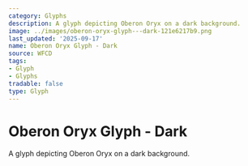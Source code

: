 ```yaml
---
category: Glyphs
description: A glyph depicting Oberon Oryx on a dark background.
image: ../images/oberon-oryx-glyph---dark-121e6217b9.png
last_updated: '2025-09-17'
name: Oberon Oryx Glyph - Dark
source: WFCD
tags:
- Glyph
- Glyphs
tradable: false
type: Glyph
---
```


# Oberon Oryx Glyph - Dark

A glyph depicting Oberon Oryx on a dark background.

